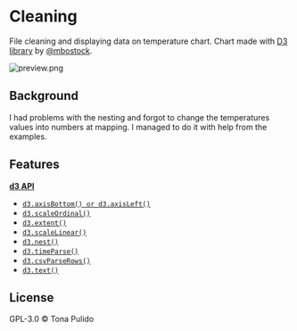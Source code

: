 # Cleaning

File cleaning and displaying data on temperature chart. Chart made with [D3 library](https://d3js.org/) by [@mbostock](https://github.com/mbostock).

![preview.png](https://github.com/tpulido/course-17-18/blob/clean/site/class-3-clean/tpulido/preview.png)

## Background

I had problems with the nesting and forgot to change the temperatures values into numbers at mapping. I managed to do it with help from the examples.

## Features

[**d3 API**](https://github.com/d3/d3/blob/master/API.md)
-   [`d3.axisBottom() or d3.axisLeft()`](https://github.com/d3/d3-axis/blob/master/README.md)
-   [`d3.scaleOrdinal()`](https://github.com/d3/d3-3.x-api-reference/blob/master/Ordinal-Scales.md#ordinal)
-   [`d3.extent()`](https://github.com/d3/d3-array/blob/master/README.md#extent)
-   [`d3.scaleLinear()`](https://github.com/d3/d3-scale/blob/master/README.md#scaleLinear)
-   [`d3.nest()`](https://bl.ocks.org/phoebebright/raw/3176159/)
-   [`d3.timeParse()`]()
-   [`d3.csvParseRows()`]()
-   [`d3.text()`]()

## License

GPL-3.0 © Tona Pulido
